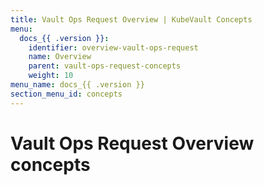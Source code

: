 ```yaml
---
title: Vault Ops Request Overview | KubeVault Concepts
menu:
  docs_{{ .version }}:
    identifier: overview-vault-ops-request
    name: Overview
    parent: vault-ops-request-concepts
    weight: 10
menu_name: docs_{{ .version }}
section_menu_id: concepts
---
```


# Vault Ops Request Overview concepts